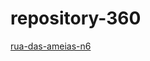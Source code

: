 # repository-360

[rua-das-ameias-n6](https://poloarqueologicodeviseu.github.io/repository-360/rua-das-ameias-n6/360/)

